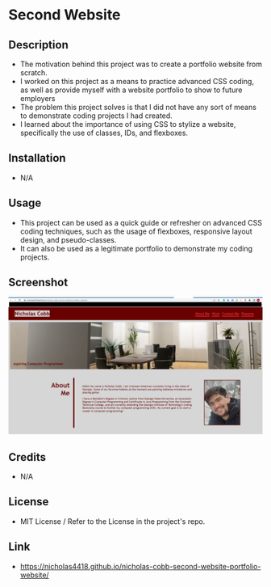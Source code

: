 # Second Website

## Description

- The motivation behind this project was to create a portfolio website from scratch.
- I worked on this project as a means to practice advanced CSS coding, as well as provide myself with a website portfolio to show to future employers
- The problem this project solves is that I did not have any sort of means to demonstrate coding projects I had created.
- I learned about the importance of using CSS to stylize a website, specifically the use of classes, IDs, and flexboxes.

## Installation 
- N/A

## Usage
- This project can be used as a quick guide or refresher on advanced CSS coding techniques, such as the usage of flexboxes, responsive layout design, and pseudo-classes.
- It can also be used as a legitimate portfolio to demonstrate my coding projects.

## Screenshot
![Portfolio Screenshot](assets/screenshot.png)

## Credits
- N/A

## License
- MIT License / Refer to the License in the project's repo.

## Link
- https://nicholas4418.github.io/nicholas-cobb-second-website-portfolio-website/